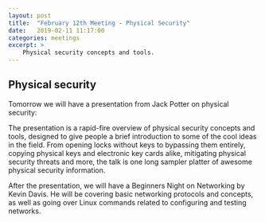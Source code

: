 ```yaml
---
layout: post
title:  "February 12th Meeting - Physical Security"
date:   2019-02-11 11:17:00
categories: meetings
excerpt: >
    Physical security concepts and tools.
---
```




Physical security
-----------------------------
Tomorrow we will have a presentation from Jack Potter on physical security:

   The presentation is a rapid-fire overview of physical security concepts and tools, designed to give people a brief introduction
    to some of the cool ideas in the field. From opening locks without keys to bypassing them entirely, copying physical keys and
    electronic key cards alike, mitigating physical security threats and more, the talk is one long sampler platter of awesome 
    physical security information.


After the presentation, we will have a Beginners Night on Networking by Kevin Davis. He will be covering basic networking 
protocols and concepts, as well as going over Linux commands related to configuring and testing networks.


